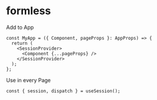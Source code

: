 # formless

Add to App
``` tsx
const MyApp = ({ Component, pageProps }: AppProps) => {
  return (
    <SessionProvider>
      <Component {...pageProps} />
    </SessionProvider>
  );
};
```

Use in every Page

```tsx
const { session, dispatch } = useSession();
